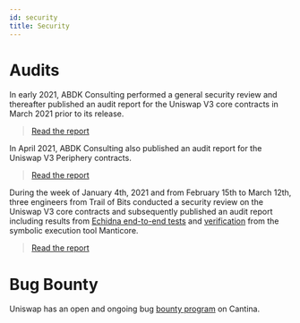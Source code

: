 ```yaml
---
id: security
title: Security
---
```


# Audits

In early 2021, ABDK Consulting performed a general security review and thereafter published an audit report for the Uniswap V3 core contracts in March 2021 prior to its release.

> [Read the report](https://github.com/Uniswap/v3-core/blob/main/audits/abdk/audit.pdf)

In April 2021, ABDK Consulting also published an audit report for the Uniswap V3 Periphery contracts.

> [Read the report](https://github.com/Uniswap/v3-periphery/blob/main/audits/abdk/audit.pdf)


During the week of January 4th, 2021 and from February 15th to March 12th, three engineers from Trail of Bits conducted a security review on the Uniswap V3 core contracts and subsequently published an audit report including results from [Echidna end-to-end tests](https://github.com/Uniswap/v3-core/tree/main/audits/tob#end-to-end-testing-with-echidna) and  [verification](https://github.com/Uniswap/v3-core/tree/main/audits/tob#verification-with-manticore) from the symbolic execution tool Manticore.

> [Read the report](https://github.com/Uniswap/v3-core/blob/main/audits/tob/audit.pdf)

# Bug Bounty

Uniswap has an open and ongoing bug [bounty program](https://cantina.xyz/bounties/f9df94db-c7b1-434b-bb06-d1360abdd1be) on Cantina.
